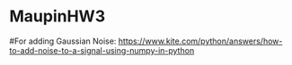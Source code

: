 # MaupinHW3

#For adding Gaussian Noise: https://www.kite.com/python/answers/how-to-add-noise-to-a-signal-using-numpy-in-python
